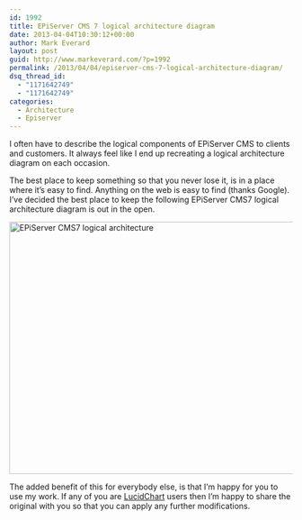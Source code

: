 ```yaml
---
id: 1992
title: EPiServer CMS 7 logical architecture diagram
date: 2013-04-04T10:30:12+00:00
author: Mark Everard
layout: post
guid: http://www.markeverard.com/?p=1992
permalink: /2013/04/04/episerver-cms-7-logical-architecture-diagram/
dsq_thread_id:
  - "1171642749"
  - "1171642749"
categories:
  - Architecture
  - Episerver
---
```

I often have to describe the logical components of EPiServer CMS to clients and customers. It always feel like I end up recreating a logical architecture diagram on each occasion.

The best place to keep something so that you never lose it, is in a place where it&#8217;s easy to find. Anything on the web is easy to find (thanks Google). I&#8217;ve decided the best place to keep the following EPiServer CMS7 logical architecture diagram is out in the open.

[<img class="aligncenter  wp-image-2982" alt="EPiServer CMS7 logical architecture" src="http://www.markeverard.com/wp-content/uploads/2013/12/EPiServer-CMS-Logical.png" width="798" height="448" srcset="https://www.markeverard.com/wp-content/uploads/2013/12/EPiServer-CMS-Logical.png 1140w, https://www.markeverard.com/wp-content/uploads/2013/12/EPiServer-CMS-Logical-300x168.png 300w, https://www.markeverard.com/wp-content/uploads/2013/12/EPiServer-CMS-Logical-768x431.png 768w, https://www.markeverard.com/wp-content/uploads/2013/12/EPiServer-CMS-Logical-1024x575.png 1024w, https://www.markeverard.com/wp-content/uploads/2013/12/EPiServer-CMS-Logical-720x404.png 720w, https://www.markeverard.com/wp-content/uploads/2013/12/EPiServer-CMS-Logical-580x326.png 580w, https://www.markeverard.com/wp-content/uploads/2013/12/EPiServer-CMS-Logical-320x180.png 320w" sizes="(max-width: 798px) 100vw, 798px" />](http://www.markeverard.com/wp-content/uploads/2013/12/EPiServer-CMS-Logical.png)

The added benefit of this for everybody else, is that I&#8217;m happy for you to use my work. If any of you are <a title="Flow Chart Maker and Online Diagram Software" href="https://www.lucidchart.com/" target="_blank">LucidChart</a> users then I&#8217;m happy to share the original with you so that you can apply any further modifications.